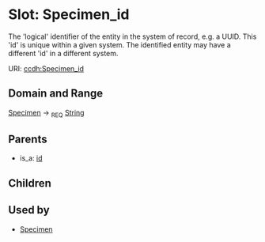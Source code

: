 
# Slot: Specimen_id


The 'logical' identifier of the entity in the system of record, e.g. a UUID.  This 'id' is unique within a given system. The identified entity may have a different 'id' in a different system.

URI: [ccdh:Specimen_id](https://example.org/ccdh/Specimen_id)


## Domain and Range

[Specimen](../classes/Specimen.md) ->  <sub>REQ</sub> [String](../types/String.md)

## Parents

 *  is_a: [id](../slots/id.md)

## Children


## Used by

 * [Specimen](../classes/Specimen.md)
